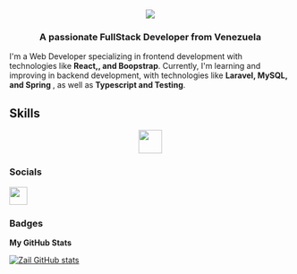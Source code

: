 <h1 align="center">
    <img src="https://readme-typing-svg.herokuapp.com/?font=Righteous&size=35&center=true&vCenter=true&width=500&height=70&duration=4000&lines=Hi+There!+👋;+I'm+Zail+Vegas!;" />
</h1>

<h3 align="center">A passionate FullStack Developer from Venezuela</h3>
	<p>
I'm a Web Developer specializing in frontend development with technologies like <strong>React,, and Boopstrap</strong>. Currently, I'm learning and improving in backend development, with technologies like <strong>Laravel, MySQL, and Spring </strong>, as well as <strong>Typescript and Testing</strong>.
  </p>

  <h2>Skills</h2>

<p align="center">
  <img src="https://skillicons.dev/icons?i=html,css,js,ts,react,php,laravel,angular,spring" height="42"/>
</p>


### Socials

<p align="left"> 
	<a href="https://www.linkedin.com/in/zail-vegas-padron/" target="_blank" rel="noreferrer"><img src="https://raw.githubusercontent.com/danielcranney/readme-generator/main/public/icons/socials/linkedin.svg" width="32" height="32" /></a>
	
</p>

### Badges

<b>My GitHub Stats</b>

<a href="http://www.github.com/rekzail"><img src="https://github-readme-stats.vercel.app/api?username=rekzail&show_icons=true&hide=&count_private=true&title_color=0891b2&text_color=ffffff&icon_color=0891b2&bg_color=1c1917&hide_border=true&show_icons=true" alt="Zail GitHub stats" /></a>
<!--
**rekzail/rekzail** is a ✨ _special_ ✨ repository because its `README.md` (this file) appears on your GitHub profile.

Here are some ideas to get you started:

- 🔭 I’m currently working on ...
- 🌱 I’m currently learning ...
- 👯 I’m looking to collaborate on ...
- 🤔 I’m looking for help with ...
- 💬 Ask me about ...
- 📫 How to reach me: ...
- 😄 Pronouns: ...
- ⚡ Fun fact: ...
-->
